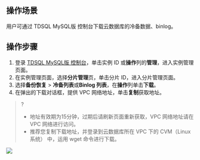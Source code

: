 
## 操作场景
用户可通过 TDSQL MySQL版 控制台下载云数据库的冷备数据、binlog。

## 操作步骤
1. 登录 [TDSQL MySQL版 控制台](https://console.cloud.tencent.com/dcdb)，单击实例 ID 或**操作**列的**管理**，进入实例管理页面。
2. 在实例管理页面，选择**分片管理**页，单击分片 ID，进入分片管理页面。
3. 选择**备份恢复** > **冷备列表**或**Binlog 列表**，在**操作**列单击**下载**。
3. 在弹出的下载对话框，提供 VPC 网络地址，单击**复制**获取地址。
>?
>- 地址有效期为15分钟，过期后请刷新页面重新获取，VPC 网络地址请在 VPC 网络进行访问。
>- 推荐您复制下载地址，并登录到云数据库所在 VPC 下的 CVM（Linux 系统） 中，运用 wget 命令进行下载。
>
![](https://qcloudimg.tencent-cloud.cn/raw/e69e198136816bf12d250acf105a4b85.png)

